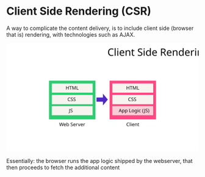 # Client Side Rendering (CSR)

A way to complicate the content delivery, is to include client side (browser that is) rendering, with technologies such as AJAX.

![Client Side Rendering](./chart-client-side-rendering.svg)

Essentially: the browser runs the app logic shipped by the webserver, that then proceeds to fetch the additional content